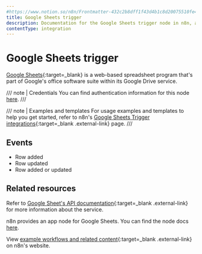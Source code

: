 ```yaml
---
#https://www.notion.so/n8n/Frontmatter-432c2b8dff1f43d4b1c8d20075510fe4
title: Google Sheets trigger
description: Documentation for the Google Sheets trigger node in n8n, a workflow automation platform. Includes details of operations and configuration, and links to examples and credentials information.
contentType: integration
---
```


# Google Sheets trigger

[Google Sheets](https://www.google.com/sheets){:target=_blank} is a web-based spreadsheet program that's part of Google's office software suite within its Google Drive service.

/// note | Credentials
You can find authentication information for this node [here](/integrations/builtin/credentials/google/).
///

///  note  | Examples and templates
For usage examples and templates to help you get started, refer to n8n's [Google Sheets Trigger integrations](https://n8n.io/integrations/google-sheets-trigger/){:target=_blank .external-link} page.
///

## Events

* Row added
* Row updated
* Row added or updated

## Related resources

Refer to [Google Sheet's API documentation](https://developers.google.com/sheets/api){:target=_blank .external-link} for more information about the service.

n8n provides an app node for Google Sheets. You can find the node docs [here](/integrations/builtin/app-nodes/n8n-nodes-base.googlesheets/).

View [example workflows and related content](https://n8n.io/integrations/google-sheets-trigger/){:target=_blank .external-link} on n8n's website.

